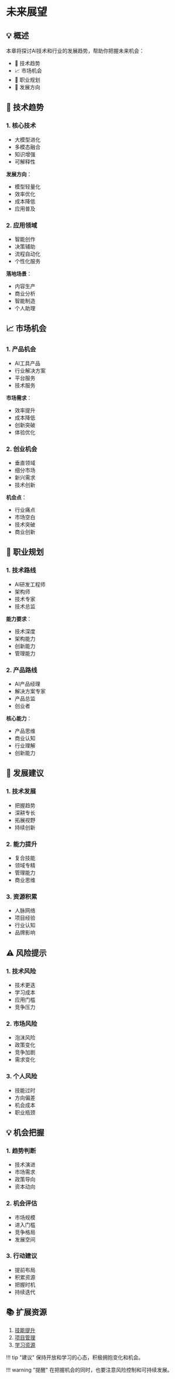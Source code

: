 # 未来展望

## 💡 概述

本章将探讨AI技术和行业的发展趋势，帮助你把握未来机会：

- 🔮 技术趋势
- 📈 市场机会
- 🎯 职业规划
- 🚀 发展方向

## 🌟 技术趋势

### 1. 核心技术
- 大模型进化
- 多模态融合
- 知识增强
- 可解释性

**发展方向**：
- 模型轻量化
- 效率优化
- 成本降低
- 应用普及

### 2. 应用领域
- 智能创作
- 决策辅助
- 流程自动化
- 个性化服务

**落地场景**：
- 内容生产
- 商业分析
- 智能制造
- 个人助理

## 📈 市场机会

### 1. 产品机会
- AI工具产品
- 行业解决方案
- 平台服务
- 技术服务

**市场需求**：
- 效率提升
- 成本降低
- 创新突破
- 体验优化

### 2. 创业机会
- 垂直领域
- 细分市场
- 新兴需求
- 技术创新

**机会点**：
- 行业痛点
- 市场空白
- 技术突破
- 商业创新

## 🎯 职业规划

### 1. 技术路线
- AI研发工程师
- 架构师
- 技术专家
- 技术总监

**能力要求**：
- 技术深度
- 架构能力
- 创新能力
- 管理能力

### 2. 产品路线
- AI产品经理
- 解决方案专家
- 产品总监
- 创业者

**核心能力**：
- 产品思维
- 商业认知
- 行业理解
- 创新能力

## 🚀 发展建议

### 1. 技术发展
- 把握趋势
- 深耕专长
- 拓展视野
- 持续创新

### 2. 能力提升
- 复合技能
- 领域专精
- 管理能力
- 商业思维

### 3. 资源积累
- 人脉网络
- 项目经验
- 行业认知
- 品牌影响

## ⚠️ 风险提示

### 1. 技术风险
- 技术更迭
- 学习成本
- 应用门槛
- 竞争压力

### 2. 市场风险
- 泡沫风险
- 政策变化
- 竞争加剧
- 需求变化

### 3. 个人风险
- 技能过时
- 方向偏差
- 机会成本
- 职业瓶颈

## 💡 机会把握

### 1. 趋势判断
- 技术演进
- 市场需求
- 政策导向
- 资本动向

### 2. 机会评估
- 市场规模
- 进入门槛
- 竞争格局
- 发展空间

### 3. 行动建议
- 提前布局
- 积累资源
- 把握时机
- 持续迭代

## 📚 扩展资源

1. [技能提升](skill-improvement.md)
2. [项目管理](project-management.md)
3. [学习资源](../chapter4/learning-resources.md)

!!! tip "建议"
    保持开放和学习的心态，积极拥抱变化和机会。

!!! warning "提醒"
    在把握机会的同时，也要注意风险控制和可持续发展。 